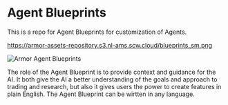 # Agent Blueprints
This is a repo for Agent Blueprints for customization of Agents. 

https://armor-assets-repository.s3.nl-ams.scw.cloud/blueprints_sm.png

![Armor Agent Blueprints](https://armor-assets-repository.s3.nl-ams.scw.cloud/blueprints_sm.png)

The role of the Agent Blueprint is to provide context and guidance for the AI. It both give the AI a better understanding of the goals and approach to trading and research, but also it gives users the power to create features in plain English. The Agent Blueprint can be wirtten in any language. 
